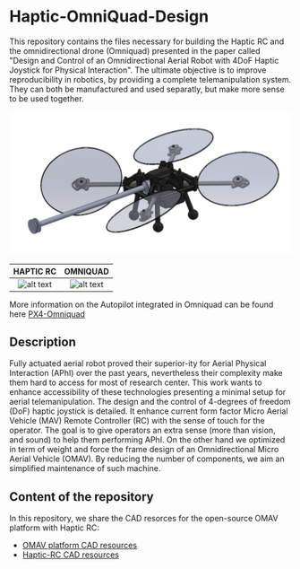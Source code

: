 # Haptic-OmniQuad-Design

This repository contains the files necessary for building the Haptic RC and the omnidirectional drone (Omniquad) presented in the paper called "Design and Control of an Omnidirectional Aerial Robot with 4DoF Haptic Joystick for Physical Interaction". The ultimate objective is to improve reproducibility in robotics, by providing a complete telemanipulation system. They can both be manufactured and used separatly, but make more sense to be used together.

![alt text](assets/cad_image_platform.png)

HAPTIC RC           |  OMNIQUAD
:-------------------------:|:-------------------------:
![alt text](assets/haptic_rc.GIF)  |  ![alt text](assets/omniquad.GIF)


More information on the Autopilot integrated in Omniquad can be found here [PX4-Omniquad](https://github.com/tilties2/PX4-OmniQuad.git)

## Description

Fully actuated aerial robot proved their superior-ity for Aerial Physical Interaction (APhI) over the past years, nevertheless their complexity make them hard to access for most
of research center. This work wants to enhance accessibility of these technologies presenting a minimal setup for aerial telemanipulation. The design and the control of 4-degrees of freedom (DoF) haptic joystick is detailed. It enhance current form factor Micro Aerial Vehicle (MAV) Remote Controller (RC) with the sense of touch for the operator. The goal is to give operators an extra sense (more than vision, and sound) to help them performing APhI. On the other hand we optimized in term of weight and force the frame design of an Omnidirectional Micro Aerial Vehicle (OMAV). By reducing the number of components, we aim an simplified maintenance of such machine.

## Content of the repository

 In this repository, we share the CAD resorces for the open-source OMAV platform with
 Haptic RC:

- [OMAV platform CAD resources](OmniQuad/README.md)
- [Haptic-RC CAD resources](Haptic_RC/README.md)
